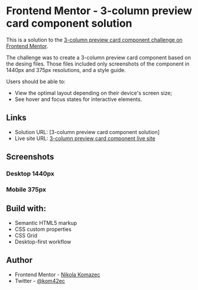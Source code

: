 # Frontend Mentor - 3-column preview card component solution

This is a solution to the [3-column preview card component challenge on Frontend Mentor](https://www.frontendmentor.io/challenges/3column-preview-card-component-pH92eAR2-).

The challenge was to create a 3-column preview card component based on the desing files. Those files included only screenshots of the component in 1440px and 375px resolutions, and a style guide.

Users should be able to:

- View the optimal layout depending on their device's screen size;
- See hover and focus states for interactive elements.

## Links

- Solution URL: [3-column preview card component solution]
- Live site URL: [3-column preview card component live site](https://kom42ec.github.io/3-column-preview-card/)

## Screenshots

### Desktop 1440px

### Mobile 375px

## Build with:

- Semantic HTML5 markup
- CSS custom properties
- CSS Grid
- Desktop-first workflow

## Author

- Frontend Mentor - [Nikola Komazec](https://www.frontendmentor.io/profile/kom42ec)
- Twitter - [@kom42ec](https://twitter.com/kom42ec)
